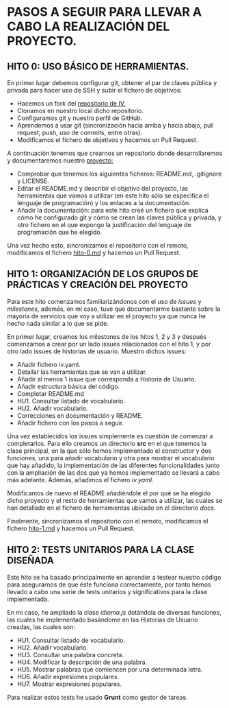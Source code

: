 # PASOS A SEGUIR PARA LLEVAR A CABO LA REALIZACIÓN DEL PROYECTO.

## HITO 0: USO BÁSICO DE HERRAMIENTAS.
En primer lugar debemos configurar git, obtener el par de claves pública y privada para hacer uso de SSH y subir el fichero de objetivos:
- Hacemos un fork del [repositorio de IV.](https://github.com/JJ/IV-20-21)
- Clonamos en nuestro local dicho repositorio.
- Configuramos git y nuestro perfil de GitHub.
- Aprendemos a usar git (sincronización hacia arriba y hacia abajo, pull request, push, uso de commits, entre otras).
- Modificamos el fichero de objetivos y hacemos un Pull Request.

A continuación tenemos que crearnos un repositorio donde desarrollaremos y documentaremos nuestro [proyecto:](https://github.com/irenecj/ProyectoIdiomasIV)
- Comprobar que tenemos los siguientes ficheros: README.md, .gitignore y LICENSE.
- Editar el README.md y describir el objetivo del proyecto, las herramientas que vamos a utilizar (en este hito sólo se especifica el lenguaje de programación) y los enlaces a la documentación.
- Añadir la documentación: para este hito creé un fichero que explica cómo he configurado git y cómo se crean las claves pública y privada, y otro fichero en el que expongo la justificación del lenguaje de programación que he elegido.

Una vez hecho esto, sincronizamos el repositorio con el remoto, modificamos el fichero [hito-0.md](https://github.com/JJ/IV-20-21/blob/master/proyectos/hito-0.md) y hacemos un Pull Request.

## HITO 1: ORGANIZACIÓN DE LOS GRUPOS DE PRÁCTICAS Y CREACIÓN DEL PROYECTO
Para este hito comenzamos familiarizándonos con el uso de *issues* y *milestones*, además, en mi caso, tuve que documentarme bastante sobre la mayoría de servicios que voy a utilizar en el proyecto ya que nunca he hecho nada similar a lo que se pide.

En primer lugar, creamos los milestones de los hitos 1, 2 y 3 y después comenzamos a crear por un lado issues relacionados con el hito 1, y por otro lado issues de historias de usuario. Muestro dichos issues:
- Añadir fichero iv.yaml.
- Detallar las herramientas que se van a utilizar.
- Añadir al menos 1 issue que corresponda a Historia de Usuario.
- Añadir estructura básica del código.
- Completar README.md
- HU1. Consultar listado de vocabulario.
- HU2. Añadir vocabulario.
- Correcciones en documentación y README.
- Añadir fichero con los pasos a seguir.

Una vez establecidos los issues simplemente es cuestión de comenzar a completarlos.
Para ello creamos un directorio **src** en el que tenemos la clase principal, en la que sólo hemos implementado el constructor y dos funciones, una para añadir vocabulario y otra para mostrar el vocabulario que hay añadido, la implementación de las diferentes funcionalidades junto con la ampliación de las dos que ya hemos implementado se llevará a cabo más adelante. Además, añadimos el fichero *iv.yaml*.

Modificamos de nuevo el README añadiéndole el por qué se ha elegido dicho proyecto y el resto de herramientas que vamos a utilizar, las cuales se han detallado en el fichero de herramientas ubicado en el directorio *docs*.

Finalmente, sincronizamos el repositorio con el remoto, modificamos el fichero [hito-1.md](https://github.com/JJ/IV-20-21/blob/master/proyectos/hito-1.md) y hacemos un Pull Request.

## HITO 2: TESTS UNITARIOS PARA LA CLASE DISEÑADA
Este hito se ha basado principalmente en aprender a testear nuestro código para asegurarnos de que éste funciona correctamente, por tanto hemos llevado a cabo una serie de tests unitarios y significativos para la clase implementada.

En mi caso, he ampliado la clase *idioma.js* dotándola de diversas funciones, las cuales he implementado basándome en las Historias de Usuario creadas, las cuales son:
- HU1. Consultar listado de vocabulario.
- HU2. Añadir vocabulario.
- HU3. Consultar una palabra concreta.
- HU4. Modificar la descripción de una palabra.
- HU5. Mostrar palabras que comiencen por una determinada letra.
- HU6. Añadir expresiones populares.
- HU7. Mostrar expresiones populares.

Para realizar estos tests he usado **Grunt** como gestor de tareas.
